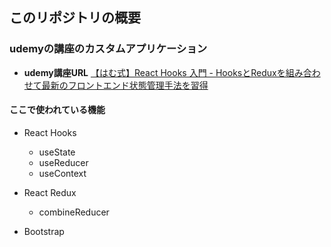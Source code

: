 ## このリポジトリの概要

### udemyの講座のカスタムアプリケーション

- **udemy講座URL**
   [【はむ式】React Hooks 入門 - HooksとReduxを組み合わせて最新のフロントエンド状態管理手法を習得](https://www.udemy.com/user/ham-san/)



#### ここで使われている機能

- React Hooks
   - useState
   - useReducer
   - useContext

- React Redux
   - combineReducer

- Bootstrap

